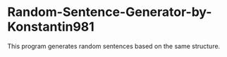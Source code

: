 # Random-Sentence-Generator-by-Konstantin981
This program generates random sentences based on the same structure.
